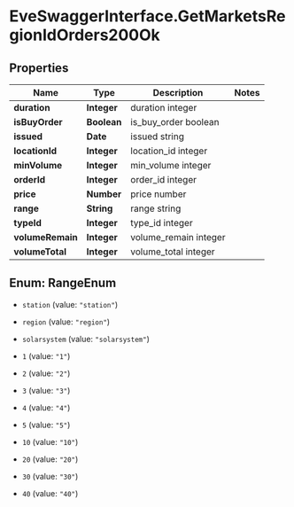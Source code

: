 # EveSwaggerInterface.GetMarketsRegionIdOrders200Ok

## Properties
Name | Type | Description | Notes
------------ | ------------- | ------------- | -------------
**duration** | **Integer** | duration integer | 
**isBuyOrder** | **Boolean** | is_buy_order boolean | 
**issued** | **Date** | issued string | 
**locationId** | **Integer** | location_id integer | 
**minVolume** | **Integer** | min_volume integer | 
**orderId** | **Integer** | order_id integer | 
**price** | **Number** | price number | 
**range** | **String** | range string | 
**typeId** | **Integer** | type_id integer | 
**volumeRemain** | **Integer** | volume_remain integer | 
**volumeTotal** | **Integer** | volume_total integer | 


<a name="RangeEnum"></a>
## Enum: RangeEnum


* `station` (value: `"station"`)

* `region` (value: `"region"`)

* `solarsystem` (value: `"solarsystem"`)

* `1` (value: `"1"`)

* `2` (value: `"2"`)

* `3` (value: `"3"`)

* `4` (value: `"4"`)

* `5` (value: `"5"`)

* `10` (value: `"10"`)

* `20` (value: `"20"`)

* `30` (value: `"30"`)

* `40` (value: `"40"`)




